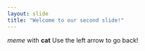 ```yaml
---
layout: slide
title: "Welcome to our second slide!"
---
```

*meme* with **cat** 
Use the left arrow to go back!
